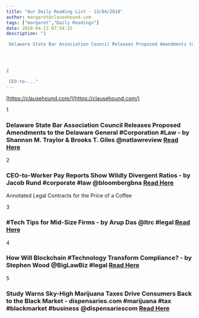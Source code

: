 ```yaml
---
title: "Our Daily Reading List - 13/04/2018"
author: margaret@clausehound.com
tags: ["margaret","Daily Readings"]
date: 2018-04-13 07:54:15
description: "1

 Delaware State Bar Association Council Releases Proposed Amendments to the Delaware General #Corporation #Law - by Shannon M. Traylor & Brooks T. Giles @natlawreview  Read Here

 


2

 CEO-to-..."
---
```


[https://clausehound.com/](https://clausehound.com/)

1

###  Delaware State Bar Association Council Releases Proposed Amendments to the Delaware General #Corporation #Law - by Shannon M. Traylor & Brooks T. Giles @natlawreview  [Read Here](https://www.natlawreview.com/article/delaware-state-bar-association-council-releases-proposed-amendments-to-delaware)

 

2

###  CEO-to-Worker Pay Reports Show Wildly Divergent Ratios - by Jacob Rund #corporate #law @bloombergbna  [Read Here](https://www.bna.com/ceotoworker-pay-reports-n57982090836/)

Annotated Legal Contracts
for the Price of a Coffee

3

###  #Tech Tips for Mid-Size Firms - by Arup Das @ltrc #legal [Read Here](http://www.lawtechnologytoday.org/2018/03/tech-tips-for-mid-size-firms/)

 

4

###  How Will Blockchain #Technology Transform Compliance? - by Stephen Wood @BigLawBiz #legal [Read Here](https://biglawbusiness.com/how-will-blockchain-technology-transform-compliance/)

 

5

###  Study Warns Sky-High Marijuana Taxes Drive Consumers Back to the Black Market - dispensaries.com #marijuana #tax #blackmarket #business @dispensariescom [Read Here](https://www.entrepreneur.com/article/311498)

 